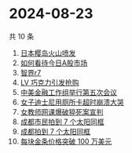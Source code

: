 # 2024-08-23

共 10 条

<!-- BEGIN ZHIHUSEARCH -->
<!-- 最后更新时间 Fri Aug 23 2024 07:03:50 GMT+0800 (China Standard Time) -->
1. [日本樱岛火山喷发](https://www.zhihu.com/search?q=日本樱岛火山喷发)
1. [如何看待今日A股市场](https://www.zhihu.com/search?q=如何看待今日A股市场)
1. [智界r7](https://www.zhihu.com/search?q=智界r7)
1. [LV 巧克力引发抢购](https://www.zhihu.com/search?q=LV%20巧克力引发抢购)
1. [中美金融工作组举行第五次会议](https://www.zhihu.com/search?q=中美金融工作组举行第五次会议)
1. [女子迪士尼用厕所卡超时崩溃大哭](https://www.zhihu.com/search?q=女子迪士尼用厕所卡超时崩溃大哭)
1. [女教师网课爆破猝死案宣判](https://www.zhihu.com/search?q=女教师网课爆破猝死案宣判)
1. [成都市民拍到 7 个太阳同框](https://www.zhihu.com/search?q=成都市民拍到%207%20个太阳同框)
1. [成都拍到 7 个太阳同框](https://www.zhihu.com/search?q=成都拍到%207%20个太阳同框)
1. [每块金条价格突破 100 万美元](https://www.zhihu.com/search?q=每块金条价格突破%20100%20万美元)
<!-- END ZHIHUSEARCH -->
